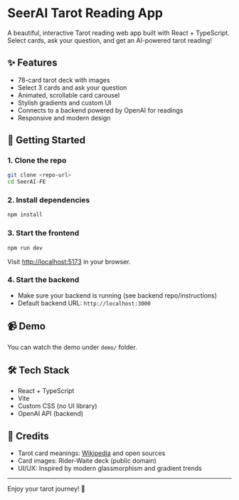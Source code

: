 # SeerAI Tarot Reading App

A beautiful, interactive Tarot reading web app built with React + TypeScript. Select cards, ask your question, and get an AI-powered tarot reading!

## ✨ Features
- 78-card tarot deck with images
- Select 3 cards and ask your question
- Animated, scrollable card carousel
- Stylish gradients and custom UI
- Connects to a backend powered by OpenAI for readings
- Responsive and modern design

## 🚀 Getting Started

### 1. Clone the repo
```bash
git clone <repo-url>
cd SeerAI-FE
```

### 2. Install dependencies
```bash
npm install
```

### 3. Start the frontend
```bash
npm run dev
```
Visit [http://localhost:5173](http://localhost:5173) in your browser.

### 4. Start the backend
- Make sure your backend is running (see backend repo/instructions)
- Default backend URL: `http://localhost:3000`

## 📹 Demo

You can watch the demo under `demo/` folder.

## 🛠️ Tech Stack
- React + TypeScript
- Vite
- Custom CSS (no UI library)
- OpenAI API (backend)

## 🙏 Credits
- Tarot card meanings: [Wikipedia](https://en.wikipedia.org/wiki/Tarot_card_readings) and open sources
- Card images: Rider-Waite deck (public domain)
- UI/UX: Inspired by modern glassmorphism and gradient trends

---

Enjoy your tarot journey! 🔮 